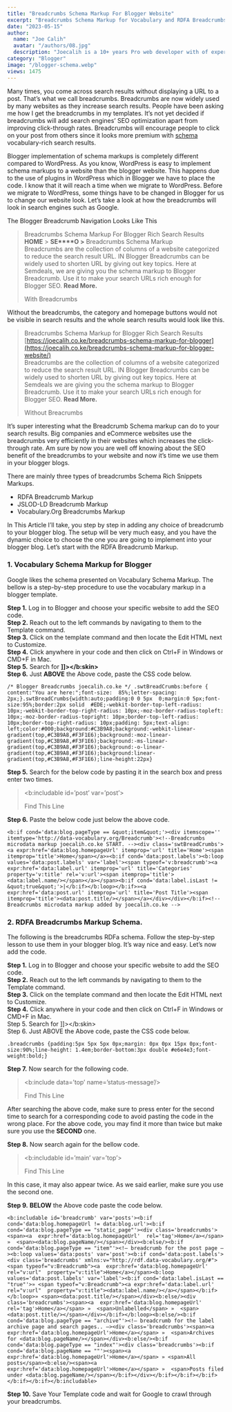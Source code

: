 ```yaml
---
title: "Breadcrumbs Schema Markup For Blogger Website"
excerpt: "Breadcrumbs Schema Markup for Vocabulary and RDFA Breadcrumbs and JSON-LD breadcrumbs. You can get rich SEO search results with breadcrumbs."
date: "2023-05-15"
author:
  name: "Joe Calih"
  avatar: "/authors/08.jpg"
  description: "Joecalih is a 10+ years Pro web developer with of experience in React and Next.js."
category: "Blogger"
image: "/blogger-schema.webp"
views: 1475
---
```



Many times, you come across search results without displaying a URL to a post. That’s what we call breadcrumbs. Breadcrumbs are now widely used by many websites as they increase search results. People have been asking me how I get the breadcrumbs in my templates. It’s not yet decided if breadcrumbs will add search engines’ SEO optimization apart from improving click-through rates. Breadcrumbs will encourage people to click on your post from others since it looks more premium with [schema](https://joecalih.co.ke/how-to-add-article-schema-markup-to-blogger/) vocabulary-rich search results.

Blogger implementation of schema markups is completely different compared to WordPress. As you know, WordPress is easy to implement schema markups to a website than the blogger website. This happens due to the use of plugins in WordPress which in Blogger we have to place the code. I know that it will reach a time when we migrate to WordPress. Before we migrate to WordPress, some things have to be changed in Blogger for us to change our website look. Let’s take a look at how the breadcrumbs will look in search engines such as Google.

The Blogger Breadcrumb Navigation Looks Like This

> Breadcrumbs Schema Markup For Blogger Rich Search Results  
> **HOME** > **SE****O >** Breadcrumbs Schema Markup  
> Breadcrumbs are the collection of columns of a website categorized to reduce the search result URL. IN Blogger Breadcrumbs can be widely used to shorten URL by giving out key topics. Here at Semdeals, we are giving you the schema markup to Blogger Breadcrumb. Use it to make your search URLs rich enough for Blogger SEO. **Read More.**
> 
> With Breadcrumbs

Without the breadcrumbs, the category and homepage buttons would not be visible in search results and the whole search results would look like this.

> Breadcrumbs Schema Markup for Blogger Rich Search Results  
> [https://joecalih.co.ke/breadcrumbs-schema-markup-for-blogger](https://joecalih.co.ke/breadcrumbs-schema-markup-for-blogger-website/)  
> Breadcrumbs are the collection of columns of a website categorized to reduce the search result URL. IN Blogger Breadcrumbs can be widely used to shorten URL by giving out key topics. Here at Semdeals we are giving you the schema markup to Blogger Breadcrumb. Use it to make your search URLs rich enough for Blogger SEO. **Read More.**
> 
> Without Breacrumbs

It’s super interesting what the Breadcrumb Schema markup can do to your search results. Big companies and eCommerce websites use the breadcrumbs very efficiently in their websites which increases the click-through rate. Am sure by now you are well off knowing about the SEO benefit of the breadcrumbs to your website and now it’s time we use them in your blogger blogs.

There are mainly three types of breadcrumbs Schema Rich Snippets Markups.

-   RDFA Breadcrumb Markup
-   JSLOD-LD Breadcrumb Markup
-   Vocabulary.Org Breadcrumbs Markup

In This Article I’ll take, you step by step in adding any choice of breadcrumb to your blogger blog. The setup will be very much easy, and you have the dynamic choice to choose the one you are going to implement into your blogger blog. Let’s start with the RDFA Breadcrumb Markup.

### 1. Vocabulary Schema Markup for Blogger

Google likes the schema presented on Vocabulary Schema Markup. The bellow is a step-by-step procedure to use the vocabulary markup in a blogger template.

**Step 1.** Log in to Blogger and choose your specific website to add the SEO code.  
**Step 2.** Reach out to the left commands by navigating to them to the Template command.  
**Step 3.** Click on the template command and then locate the Edit HTML next to Customize.  
**Step 4.** Click anywhere in your code and then click on Ctrl+F in Windows or CMD+F in Mac.  
**Step 5.** Search for **]]></b:skin>**  
**Step 6.** Just **ABOVE** the Above code, paste the CSS code below.

```
/* Blogger Breadcrumbs joecalih.co.ke */ .swtBreadCrumbs:before { content:"You are here:";font-size:  85%;letter-spacing: 2px;}.swtBreadCrumbs{width:auto;padding:0 0 5px  0;margin:0 5px;font-size:95%;border:2px solid  #EDE;-webkit-border-top-left-radius:  10px;-webkit-border-top-right-radius: 10px;-moz-border-radius-topleft:  10px;-moz-border-radius-topright: 10px;border-top-left-radius:  10px;border-top-right-radius: 10px;padding: 5px;text-align:  left;color:#000;background:#C3B9A8;background:-webkit-linear-gradient(top,#C3B9A8,#F3F1E6);background:-moz-linear-gradient(top,#C3B9A8,#F3F1E6);background:-ms-linear-gradient(top,#C3B9A8,#F3F1E6);background:-o-linear-gradient(top,#C3B9A8,#F3F1E6);background:linear-gradient(top,#C3B9A8,#F3F1E6);line-height:22px}
```

**Step 5.** Search for the below code by pasting it in the search box and press enter two times.

> <b:includable id=’post’ var=’post’>
> 
> Find This Line

**Step 6.** Paste the below code just below the above code.

```
<b:if cond='data:blog.pageType == &quot;item&quot;'><div itemscope='' itemtype='http://data-vocabulary.org/Breadcrumb'><!--Breadcrumbs microdata markup joecalih.co.ke START. --><div class='swtBreadCrumbs'><a expr:href='data:blog.homepageUrl' itemprop='url' title='Home'><span itemprop='title'>Home</span></a>»<b:if cond='data:post.labels'><b:loop values='data:post.labels' var='label'><span typeof='v:breadcrumb'><a expr:href='data:label.url' itemprop='url' title='Categories' property='v:title' rel='v:url'><span itemprop='title'><data:label.name/></span></a></span><b:if cond='data:label.isLast != &quot;true&quot;'>|</b:if></b:loop></b:if>»<a expr:href='data:post.url' itemprop='url' title='Post Title'><span itemprop='title'><data:post.title/></span></a></div></div></b:if><!--Breadcrumbs microdata markup added by joecalih.co.ke --> 
```

### 2. RDFA Breadcrumbs Markup Schema.

The following is the breadcrumbs RDFa schema. Follow the step-by-step lesson to use them in your blogger blog. It’s way nice and easy. Let’s now add the code.

**Step 1.** Log in to Blogger and choose your specific website to add the SEO code.  
**Step 2.** Reach out to the left commands by navigating to them to the Template command.  
**Step 3.** Click on the template command and then locate the Edit HTML next to Customize.  
**Step 4.** Click anywhere in your code and then click on Ctrl+F in Windows or CMD+F in Mac.  
Step 5. Search for ]]></b:skin>  
Step 6. Just ABOVE the Above code, paste the CSS code below.

```
.breadcrumbs {padding:5px 5px 5px 0px;margin: 0px 0px 15px 0px;font-size:90%;line-height: 1.4em;border-bottom:3px double #e6e4e3;font-weight:bold;}
```

**Step 7.** Now search for the following code.

> <b:include data=’top’ name=’status-message’/>
> 
> Find This Line

After searching the above code, make sure to press enter for the second time to search for a corresponding code to avoid pasting the code in the wrong place. For the above code, you may find it more than twice but make sure you use the **SECOND** one.

**Step 8.** Now search again for the bellow code.

> <b:includable id=’main’ var=’top’>
> 
> Find This Line

In this case, it may also appear twice. As we said earlier, make sure you use the second one.

**Step 9.** **BELOW** the Above code paste the code below.

```
<b:includable id='breadcrumb' var='posts'><b:if cond='data:blog.homepageUrl != data:blog.url'><b:if cond='data:blog.pageType == "static_page"'><div class='breadcrumbs'><span><a  expr:href='data:blog.homepageUrl'  rel='tag'>Home</a></span> »  <span><data:blog.pageName/></span></div><b:else/><b:if cond='data:blog.pageType == "item"'><!– breadcrumb for the post page –><b:loop values='data:posts' var='post'><b:if cond='data:post.labels'><div class='breadcrumbs' xmlns:v="http://rdf.data-vocabulary.org/#"><span typeof="v:Breadcrumb"><a  expr:href='data:blog.homepageUrl' rel="v:url"  property="v:title">Home</a></span><b:loop values='data:post.labels' var='label'><b:if cond='data:label.isLast == "true"'>» <span typeof="v:Breadcrumb"><a expr:href='data:label.url'  rel="v:url"  property="v:title"><data:label.name/></a></span></b:if></b:loop>» <span><data:post.title/></span></div><b:else/><div class='breadcrumbs'><span><a  expr:href='data:blog.homepageUrl'  rel='tag'>Home</a></span> »  <span>Unlabelled</span> »  <span><data:post.title/></span></div></b:if></b:loop><b:else/><b:if cond='data:blog.pageType == "archive"'><!– breadcrumb for the label archive page and search pages.. –><div class='breadcrumbs'><span><a  expr:href='data:blog.homepageUrl'>Home</a></span> »  <span>Archives for <data:blog.pageName/></span></div><b:else/><b:if cond='data:blog.pageType == "index"'><div class='breadcrumbs'><b:if cond='data:blog.pageName == ""'><span><a expr:href='data:blog.homepageUrl'>Home</a></span> » <span>All posts</span><b:else/><span><a  expr:href='data:blog.homepageUrl'>Home</a></span> »  <span>Posts filed under <data:blog.pageName/></span></b:if></div></b:if></b:if></b:if></b:if></b:if></b:includable>
```

**Step 10.** Save Your Template code and wait for Google to crawl through your breadcrumbs.